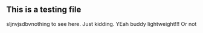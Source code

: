 ## This is a testing file 
sljnvjsdbvnothing to see here.
Just kidding.
YEah buddy lightweight!!!
Or not

